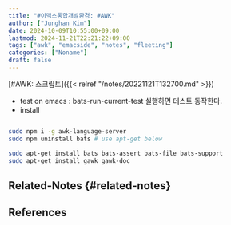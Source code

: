 ```yaml
---
title: "#이맥스통합개발환경: #AWK"
author: ["Junghan Kim"]
date: 2024-10-09T10:55:00+09:00
lastmod: 2024-11-21T22:21:22+09:00
tags: ["awk", "emacside", "notes", "fleeting"]
categories: ["Noname"]
draft: false
---
```


<!--more-->

[#AWK: 스크립트]({{< relref "/notes/20221121T132700.md" >}})

-   test on emacs : bats-run-current-test 실행하면 테스트 동작한다.
-   install

<!--listend-->

<a id="code-snippet--"></a>
```bash

sudo npm i -g awk-language-server
sudo npm uninstall bats # use apt-get below

sudo apt-get install bats bats-assert bats-file bats-support
sudo apt-get install gawk gawk-doc
```


## Related-Notes {#related-notes}

## References

<style>.csl-entry{text-indent: -1.5em; margin-left: 1.5em;}</style><div class="csl-bib-body">
</div>
